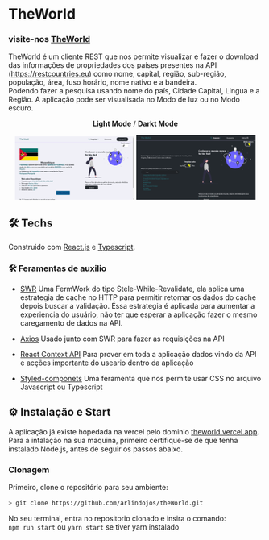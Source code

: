 <h1>TheWorld </h1> 

### visite-nos [TheWorld](https://theworld.vercel.app/)

TheWorld é um cliente REST que nos permite visualizar e fazer o download das informações de propriedades dos países presentes na API (https://restcountries.eu) como nome, capital, região, sub-região, população, área, fuso horário, nome nativo e a bandeira.
<br /> Podendo fazer a pesquisa usando nome do país, Cidade Capital, Lingua e a Região. A aplicação pode ser visualisada no Modo de luz ou no Modo escuro.

<p align="center"><b>Light Mode</b> / <b>Darkt Mode</b></p>
<p align="center">
  <img src="https://github.com/arlindojos/theWorld/blob/master/src/styles/images/light-mode-country-info.PNG" alt="in Light Mode" width="47%" />
  <img src="https://github.com/arlindojos/theWorld/blob/master/src/styles/images/black-mode.PNG" alt="In Dark Mode" width="47%" />
</p>


## 🛠 Techs
Construido com [React.js](https://pt-br.reactjs.org/) e [Typescript](https://www.typescriptlang.org/).
### 🛠 Feramentas de auxilio 
 - [SWR](https://swr.vercel.app/) Uma FermWork do tipo Stele-While-Revalidate, ela aplica uma estrategia de cache no HTTP para permitir retornar os dados do cache depois buscar a validação. Éssa estrategia é aplicada para aumentar a experiencia do usuário, não ter que esperar a aplicação fazer o mesmo caregamento de dados na API.
 
 
 - [Axios](https://github.com/axios/axios) Usado junto com SWR para fazer as requisições na API
 
 - [React Context API](https://github.com/styled-components/styled-components) Para prover em toda a aplicação dados vindo da API e acções importante do useario dentro da aplicação
 
 - [Styled-componets](https://github.com/styled-components/styled-components) Uma feramenta que nos permite usar CSS no arquivo Javascript ou Typescript
  
 ## ⚙ Instalação e Start
A aplicação já existe hopedada na vercel pelo dominio [theworld.vercel.app](https://theworld.vercel.app/).
<br />Para a intalação na sua maquina, primeiro certifique-se de que tenha instalado Node.js, antes de seguir os passos abaixo.

### Clonagem
Primeiro, clone o repositório para seu ambiente:

```bash
> git clone https://github.com/arlindojos/theWorld.git
```

No seu terminal, entra no repositorio clonado e insira o comando: 
<br />`npm run start`  ou `yarn start` se tiver yarn instalado
